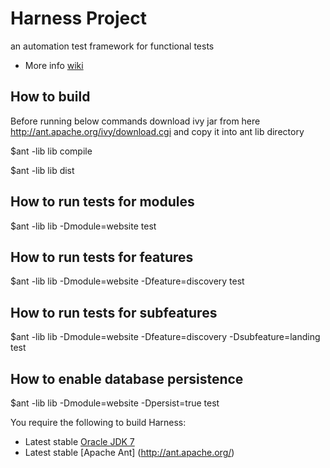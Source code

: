 # Harness Project

an automation test framework for functional tests

* More info  [wiki](https://github.com/Flipkart/harness/wiki)

## How to build
Before running below commands download ivy jar from here http://ant.apache.org/ivy/download.cgi and copy it into ant lib directory

$ant -lib lib compile

$ant -lib lib dist

## How to run tests for modules

$ant -lib lib -Dmodule=website test

## How to run tests for features

$ant -lib lib -Dmodule=website -Dfeature=discovery test

## How to run tests for subfeatures

$ant -lib lib -Dmodule=website -Dfeature=discovery -Dsubfeature=landing test

## How to enable database persistence

$ant -lib lib -Dmodule=website -Dpersist=true test


You require the following to build Harness:

* Latest stable [Oracle JDK 7](http://www.oracle.com/technetwork/java/)
* Latest stable [Apache Ant] (http://ant.apache.org/)
